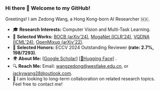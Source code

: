 ### Hi there 👋 Welcome to my GitHub!

Greetings! I am Zedong Wang, a Hong Kong-born AI Researcher 🇭🇰. 
- 🎓 **Research Interests:** Computer Vision and Multi-Task Learning.
- 📑 **Selected Works:** [BOCB (arXiv'24)](https://huggingface.co/ZedongWangAI), [MogaNet (ICLR'24)](https://arxiv.org/abs/2211.03295), [VQDNA (ICML'24)](https://arxiv.org/abs/2405.10812), [OpenMixup (arXiv'22)](https://arxiv.org/abs/2209.04851).
- 🏅 **Selected Honors:** ECCV 2024 Outstanding Reviewer **(rate: 2.7%, 198/7293)**.
- 🌍 **About Me:** [[Google Scholar](https://scholar.google.com/citations?hl=en&user=CEJ4pugAAAAJ)] [[🤗Hugging Face](https://huggingface.co/ZedongWangAI)] .
- 🔍 **Reach Me:** Email: wangzedong@westlake.edu.cn, or jackywang28@outlook.com.
- 🤝 I am looking to long-term collaboration on related research topics. Feel free to contact me!
<div align="center">
